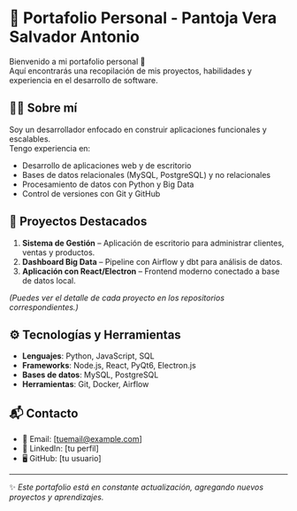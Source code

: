 # 🌟 Portafolio Personal - Pantoja Vera Salvador Antonio

Bienvenido a mi portafolio personal 🚀  
Aquí encontrarás una recopilación de mis proyectos, habilidades y experiencia en el desarrollo de software.  

## 🧑‍💻 Sobre mí
Soy un desarrollador enfocado en construir aplicaciones funcionales y escalables.  
Tengo experiencia en:
- Desarrollo de aplicaciones web y de escritorio
- Bases de datos relacionales (MySQL, PostgreSQL) y no relacionales
- Procesamiento de datos con Python y Big Data
- Control de versiones con Git y GitHub

## 📂 Proyectos Destacados
1. **Sistema de Gestión** – Aplicación de escritorio para administrar clientes, ventas y productos.  
2. **Dashboard Big Data** – Pipeline con Airflow y dbt para análisis de datos.  
3. **Aplicación con React/Electron** – Frontend moderno conectado a base de datos local.  

*(Puedes ver el detalle de cada proyecto en los repositorios correspondientes.)*

## ⚙️ Tecnologías y Herramientas
- **Lenguajes**: Python, JavaScript, SQL  
- **Frameworks**: Node.js, React, PyQt6, Electron.js  
- **Bases de datos**: MySQL, PostgreSQL  
- **Herramientas**: Git, Docker, Airflow  

## 📬 Contacto
- 📧 Email: [tuemail@example.com]  
- 💼 LinkedIn: [tu perfil]  
- 🖥️ GitHub: [tu usuario]  

---

✨ *Este portafolio está en constante actualización, agregando nuevos proyectos y aprendizajes.*
